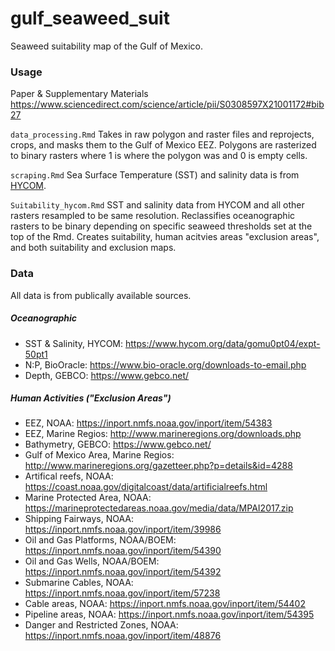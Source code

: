 # gulf_seaweed_suit

Seaweed suitability map of the Gulf of Mexico.

### Usage

Paper & Supplementary Materials https://www.sciencedirect.com/science/article/pii/S0308597X21001172#bib27

<code>data_processing.Rmd</code> Takes in raw polygon and raster files and reprojects, crops, and masks them to the Gulf of Mexico EEZ. Polygons are rasterized to binary rasters where 1 is where the polygon was and 0 is empty cells.

<code>scraping.Rmd</code> Sea Surface Temperature (SST) and salinity data is from [HYCOM](https://www.hycom.org/data/gomu0pt04/expt-50pt1). 

<code>Suitability_hycom.Rmd</code> SST and salinity data from HYCOM and all other rasters resampled to be same resolution. Reclassifies oceanographic rasters to be binary depending on specific seaweed thresholds set at the top of the Rmd. Creates suitability, human acitvies areas "exclusion areas", and both suitability and exclusion maps.

### Data

All data is from publically available sources.

##### Oceanographic

- SST & Salinity, HYCOM: https://www.hycom.org/data/gomu0pt04/expt-50pt1
- N:P, BioOracle: https://www.bio-oracle.org/downloads-to-email.php
- Depth, GEBCO: https://www.gebco.net/

##### Human Activities ("Exclusion Areas")

- EEZ, NOAA: https://inport.nmfs.noaa.gov/inport/item/54383
- EEZ, Marine Regios: http://www.marineregions.org/downloads.php
- Bathymetry, GEBCO: https://www.gebco.net/
- Gulf of Mexico Area, Marine Regios: http://www.marineregions.org/gazetteer.php?p=details&id=4288
- Artifical reefs, NOAA: https://coast.noaa.gov/digitalcoast/data/artificialreefs.html
- Marine Protected Area, NOAA: https://marineprotectedareas.noaa.gov/media/data/MPAI2017.zip
- Shipping Fairways, NOAA: https://inport.nmfs.noaa.gov/inport/item/39986
- Oil and Gas Platforms, NOAA/BOEM: https://inport.nmfs.noaa.gov/inport/item/54390
- Oil and Gas Wells, NOAA/BOEM: https://inport.nmfs.noaa.gov/inport/item/54392
- Submarine Cables, NOAA: https://inport.nmfs.noaa.gov/inport/item/57238
- Cable areas, NOAA: https://inport.nmfs.noaa.gov/inport/item/54402
- Pipeline areas, NOAA: https://inport.nmfs.noaa.gov/inport/item/54395
- Danger and Restricted Zones, NOAA: https://inport.nmfs.noaa.gov/inport/item/48876


